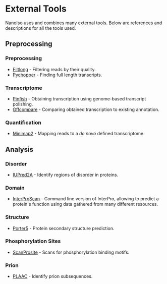 # External Tools

NanoIso uses and combines many external tools. Below are references and descriptions for all the tools used.

## Preprocessing

### Preprocessing
* [Filtlong](https://github.com/rrwick/Filtlong/) - Filtering reads by their quality.
* [Pychopper](https://github.com/nanoporetech/pychopper) - Finding full length transcripts.

### Transcriptome
* [Pinfish](https://github.com/nanoporetech/pinfish) - Obtaining transcription using genome-based transcript polishing.
* [Gffcompare](https://github.com/gpertea/gffcompare) - Comparing obtained transcription to existing annotation.

### Quantification
* [Minimap2](https://github.com/lh3/minimap2) - Mapping reads to a *de novo* defined transcriptome.

## Analysis

### Disorder
* [IUPred2A](https://iupred2a.elte.hu/) - Identify regions of disorder in proteins.

### Domain
* [InterProScan](https://github.com/ebi-pf-team/interproscan/wiki) - Command line version of InterPro, allowing to predict a protein's function using data gathered from many different resources.

### Structure
* [Porter5](https://github.com/mircare/Porter5/) - Protein secondary structure prediction.

### Phosphorylation Sites
* [ScanProsite](https://prosite.expasy.org/scanprosite/) - Scans for phosphorylation binding motifs.

### Prion
* [PLAAC](https://github.com/whitehead/plaac) - Identify prion subsequences.
